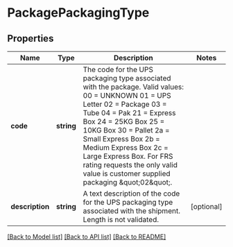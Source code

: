 # PackagePackagingType

## Properties
Name | Type | Description | Notes
------------ | ------------- | ------------- | -------------
**code** | **string** | The code for the UPS packaging type associated with the package.  Valid values: 00 &#x3D; UNKNOWN  01 &#x3D; UPS Letter  02 &#x3D; Package  03 &#x3D; Tube  04 &#x3D; Pak  21 &#x3D; Express Box  24 &#x3D; 25KG Box  25 &#x3D; 10KG Box  30 &#x3D; Pallet  2a &#x3D; Small Express Box  2b &#x3D; Medium Express Box 2c &#x3D; Large Express Box. For FRS rating requests the only valid value is customer supplied packaging \&quot;02\&quot;. | 
**description** | **string** | A text description of the code for the UPS packaging type associated with the shipment.  Length is not validated. | [optional] 

[[Back to Model list]](../../README.md#documentation-for-models) [[Back to API list]](../../README.md#documentation-for-api-endpoints) [[Back to README]](../../README.md)

